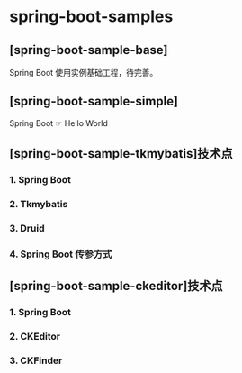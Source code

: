 # spring-boot-samples

## [spring-boot-sample-base]
Spring Boot 使用实例基础工程，待完善。

## [spring-boot-sample-simple]
Spring Boot ☞ Hello World

## [spring-boot-sample-tkmybatis]技术点
### 1. Spring Boot
### 2. Tkmybatis
### 3. Druid
### 4. Spring Boot 传参方式

## [spring-boot-sample-ckeditor]技术点
### 1. Spring Boot
### 2. CKEditor
### 3. CKFinder

